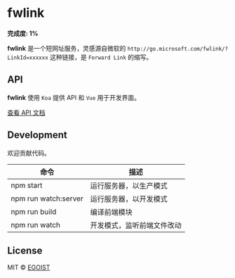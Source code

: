 # fwlink

**完成度: 1%**

**fwlink** 是一个短网址服务，灵感源自微软的 `http://go.microsoft.com/fwlink/?LinkId=xxxxxx` 这种链接，是 `Forward Link` 的缩写。

## API

**fwlink** 使用 `Koa` 提供 API 和 `Vue` 用于开发界面。

[查看 API 文档](/doc/api.md)

## Development

欢迎贡献代码。

|命令|描述|
|---|---|
|npm start|运行服务器，以生产模式|
|npm run watch:server|运行服务器，以开发模式|
|npm run build|编译前端模块|
|npm run watch|开发模式，监听前端文件改动|

## License

MIT &copy; [EGOIST](https://github.com/egoist)
